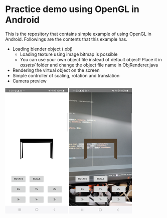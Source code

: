 # Practice demo using OpenGL in Android

This is the repository that contains simple example of using OpenGL in Android. Followings are the contents that this example has.

- Loading blender object (.obj) 
  - Loading texture using image bitmap is possible
  - You can use your own object file instead of default object! Place it in *assets/* folder and change the object file name in ObjRenderer.java 
- Rendering the virtual object on the screen
- Simple controller of scaling, rotation and translation
- Camera preview

<img src="./resources/demo.png" width="200" height="400"/>
<img src="./resources/demo2.png" width="200" height="400"/>
